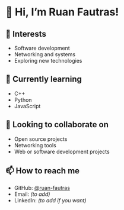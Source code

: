 # 👋 Hi, I’m Ruan Fautras!

## 👀 Interests  
- Software development  
- Networking and systems  
- Exploring new technologies  

## 🌱 Currently learning  
- C++  
- Python  
- JavaScript  

## 💞️ Looking to collaborate on  
- Open source projects  
- Networking tools  
- Web or software development projects  

## 📫 How to reach me  
- GitHub: [@ruan-fautras](https://github.com/ruan-fautras)  
- Email: *(to add)*  
- LinkedIn: *(to add if you want)*  

<!---
ruan-fautras/ruan-fautras is a ✨ special ✨ repository because its `README.md` (this file) appears on your GitHub profile.
You can click the Preview link to take a look at your changes.
--->
